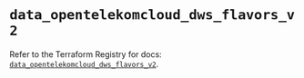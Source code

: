 # `data_opentelekomcloud_dws_flavors_v2`

Refer to the Terraform Registry for docs: [`data_opentelekomcloud_dws_flavors_v2`](https://registry.terraform.io/providers/opentelekomcloud/opentelekomcloud/1.36.10/docs/data-sources/dws_flavors_v2).
